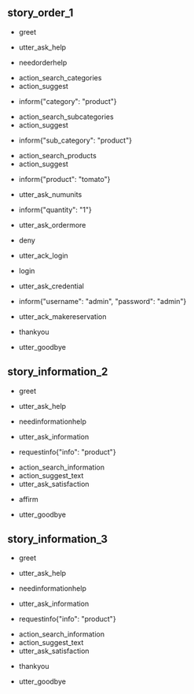 ## story_order_1
* greet
 - utter_ask_help
* needorderhelp
 - action_search_categories
 - action_suggest
* inform{"category": "product"}
 - action_search_subcategories
 - action_suggest
* inform{"sub_category": "product"}
 - action_search_products
 - action_suggest
* inform{"product": "tomato"}
 - utter_ask_numunits
* inform{"quantity": "1"}
 - utter_ask_ordermore
* deny
 - utter_ack_login
* login
 - utter_ask_credential
* inform{"username": "admin", "password": "admin"}
 - utter_ack_makereservation
* thankyou
 - utter_goodbye

## story_information_2
* greet
 - utter_ask_help
* needinformationhelp
 - utter_ask_information
* requestinfo{"info": "product"}
 - action_search_information
 - action_suggest_text
 - utter_ask_satisfaction
* affirm
 - utter_goodbye

 ## story_information_3
* greet
 - utter_ask_help
* needinformationhelp
 - utter_ask_information
* requestinfo{"info": "product"}
 - action_search_information
 - action_suggest_text
 - utter_ask_satisfaction
* thankyou
 - utter_goodbye